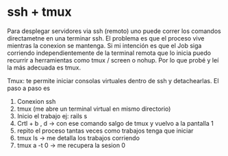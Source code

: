 # ssh + tmux
Para desplegar servidores via ssh (remoto) uno puede correr los comandos directametne en una terminar ssh. El problema es que el proceso vive mientras la conexion se mantenga. Si mi intención es que el Job siga  corriendo independientemente de la terminal remota que lo inicia puedo recurrir a herramientas como tmux / screen o nohup.
Por lo que probé y leí la más adecuada es tmux.

Tmux: te permite iniciar consolas virtuales dentro de ssh y detachearlas. El paso a paso es
1. Conexion ssh
2. tmux (me abre un terminal virtual en mismo directorio)
3. Inicio el trabajo ej: rails s
4. Crtl + b , d -> con ese comando salgo de tmux y vuelvo a la pantalla 1
5. repito el proceso tantas veces como trabajos tenga que iniciar
6. tmux ls -> me detalla los trabajos corriendo
7. tmux a -t 0 -> me recupera la sesion 0
